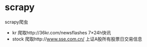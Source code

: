 # scrapy
scrapy爬虫

* kr 爬取http://36kr.com/newsflashes 7×24h快讯
* stock 爬取http://www.sse.com.cn/ 上证A股所有股票日交易信息
